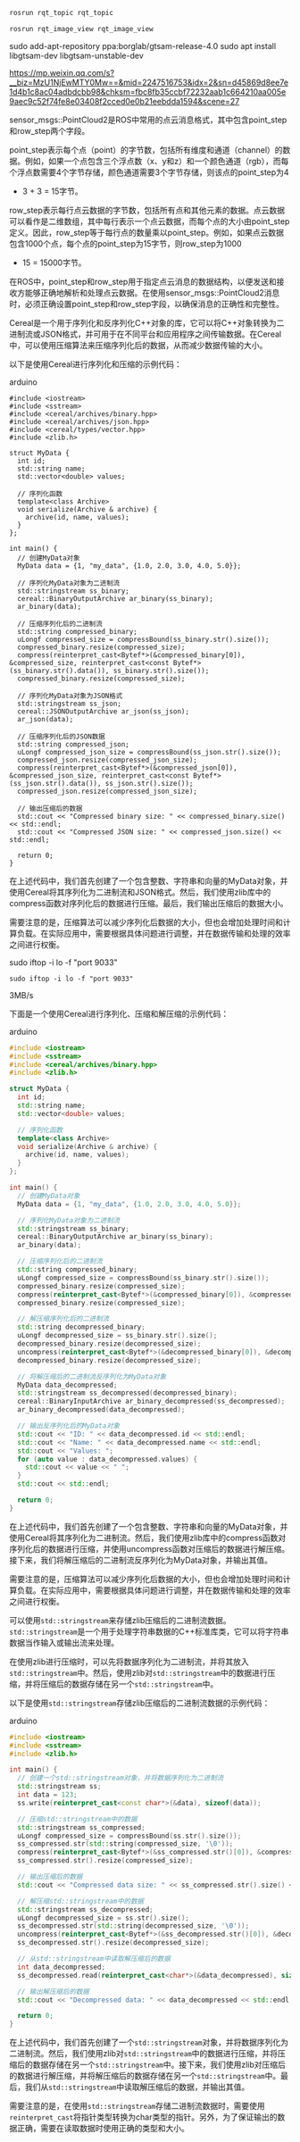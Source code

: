 ```bash
rosrun rqt_topic rqt_topic

rosrun rqt_image_view rqt_image_view
```


sudo add-apt-repository ppa:borglab/gtsam-release-4.0
sudo apt install libgtsam-dev libgtsam-unstable-dev

https://mp.weixin.qq.com/s?__biz=MzU1NjEwMTY0Mw==&mid=2247516753&idx=2&sn=d45869d8ee7e1d4b1c8ac04adbdcbb98&chksm=fbc8fb35ccbf72232aab1c664210aa005e9aec9c52f74fe8e03408f2cced0e0b21eebdda1594&scene=27



sensor_msgs::PointCloud2是ROS中常用的点云消息格式，其中包含point_step和row_step两个字段。

point_step表示每个点（point）的字节数，包括所有维度和通道（channel）的数据。例如，如果一个点包含三个浮点数（x、y和z）和一个颜色通道（rgb），而每个浮点数需要4个字节存储，颜色通道需要3个字节存储，则该点的point_step为4

* 3 + 3 = 15字节。

row_step表示每行点云数据的字节数，包括所有点和其他元素的数据。点云数据可以看作是二维数组，其中每行表示一个点云数据，而每个点的大小由point_step定义。因此，row_step等于每行点的数量乘以point_step。例如，如果点云数据包含1000个点，每个点的point_step为15字节，则row_step为1000

* 15 = 15000字节。

在ROS中，point_step和row_step用于指定点云消息的数据结构，以便发送和接收方能够正确地解析和处理点云数据。在使用sensor_msgs::PointCloud2消息时，必须正确设置point_step和row_step字段，以确保消息的正确性和完整性。

Cereal是一个用于序列化和反序列化C++对象的库，它可以将C++对象转换为二进制流或JSON格式，并可用于在不同平台和应用程序之间传输数据。在Cereal中，可以使用压缩算法来压缩序列化后的数据，从而减少数据传输的大小。

以下是使用Cereal进行序列化和压缩的示例代码：

arduino

```
#include <iostream>
#include <sstream>
#include <cereal/archives/binary.hpp>
#include <cereal/archives/json.hpp>
#include <cereal/types/vector.hpp>
#include <zlib.h>

struct MyData {
  int id;
  std::string name;
  std::vector<double> values;

  // 序列化函数
  template<class Archive>
  void serialize(Archive & archive) {
    archive(id, name, values);
  }
};

int main() {
  // 创建MyData对象
  MyData data = {1, "my_data", {1.0, 2.0, 3.0, 4.0, 5.0}};

  // 序列化MyData对象为二进制流
  std::stringstream ss_binary;
  cereal::BinaryOutputArchive ar_binary(ss_binary);
  ar_binary(data);

  // 压缩序列化后的二进制流
  std::string compressed_binary;
  uLongf compressed_size = compressBound(ss_binary.str().size());
  compressed_binary.resize(compressed_size);
  compress(reinterpret_cast<Bytef*>(&compressed_binary[0]), &compressed_size, reinterpret_cast<const Bytef*>(ss_binary.str().data()), ss_binary.str().size());
  compressed_binary.resize(compressed_size);

  // 序列化MyData对象为JSON格式
  std::stringstream ss_json;
  cereal::JSONOutputArchive ar_json(ss_json);
  ar_json(data);

  // 压缩序列化后的JSON数据
  std::string compressed_json;
  uLongf compressed_json_size = compressBound(ss_json.str().size());
  compressed_json.resize(compressed_json_size);
  compress(reinterpret_cast<Bytef*>(&compressed_json[0]), &compressed_json_size, reinterpret_cast<const Bytef*>(ss_json.str().data()), ss_json.str().size());
  compressed_json.resize(compressed_json_size);

  // 输出压缩后的数据
  std::cout << "Compressed binary size: " << compressed_binary.size() << std::endl;
  std::cout << "Compressed JSON size: " << compressed_json.size() << std::endl;

  return 0;
}
```

在上述代码中，我们首先创建了一个包含整数、字符串和向量的MyData对象，并使用Cereal将其序列化为二进制流和JSON格式。然后，我们使用zlib库中的compress函数对序列化后的数据进行压缩。最后，我们输出压缩后的数据大小。

需要注意的是，压缩算法可以减少序列化后数据的大小，但也会增加处理时间和计算负载。在实际应用中，需要根据具体问题进行调整，并在数据传输和处理的效率之间进行权衡。

sudo iftop -i lo -f "port 9033"

```
sudo iftop -i lo -f "port 9033"
```

3MB/s

下面是一个使用Cereal进行序列化、压缩和解压缩的示例代码：

arduino

```cpp
#include <iostream>
#include <sstream>
#include <cereal/archives/binary.hpp>
#include <zlib.h>

struct MyData {
  int id;
  std::string name;
  std::vector<double> values;

  // 序列化函数
  template<class Archive>
  void serialize(Archive & archive) {
    archive(id, name, values);
  }
};

int main() {
  // 创建MyData对象
  MyData data = {1, "my_data", {1.0, 2.0, 3.0, 4.0, 5.0}};

  // 序列化MyData对象为二进制流
  std::stringstream ss_binary;
  cereal::BinaryOutputArchive ar_binary(ss_binary);
  ar_binary(data);

  // 压缩序列化后的二进制流
  std::string compressed_binary;
  uLongf compressed_size = compressBound(ss_binary.str().size());
  compressed_binary.resize(compressed_size);
  compress(reinterpret_cast<Bytef*>(&compressed_binary[0]), &compressed_size, reinterpret_cast<const Bytef*>(ss_binary.str().data()), ss_binary.str().size());
  compressed_binary.resize(compressed_size);

  // 解压缩序列化后的二进制流
  std::string decompressed_binary;
  uLongf decompressed_size = ss_binary.str().size();
  decompressed_binary.resize(decompressed_size);
  uncompress(reinterpret_cast<Bytef*>(&decompressed_binary[0]), &decompressed_size, reinterpret_cast<const Bytef*>(compressed_binary.data()), compressed_binary.size());
  decompressed_binary.resize(decompressed_size);

  // 将解压缩后的二进制流反序列化为MyData对象
  MyData data_decompressed;
  std::stringstream ss_decompressed(decompressed_binary);
  cereal::BinaryInputArchive ar_binary_decompressed(ss_decompressed);
  ar_binary_decompressed(data_decompressed);

  // 输出反序列化后的MyData对象
  std::cout << "ID: " << data_decompressed.id << std::endl;
  std::cout << "Name: " << data_decompressed.name << std::endl;
  std::cout << "Values: ";
  for (auto value : data_decompressed.values) {
    std::cout << value << " ";
  }
  std::cout << std::endl;

  return 0;
}
```

在上述代码中，我们首先创建了一个包含整数、字符串和向量的MyData对象，并使用Cereal将其序列化为二进制流。然后，我们使用zlib库中的compress函数对序列化后的数据进行压缩，并使用uncompress函数对压缩后的数据进行解压缩。接下来，我们将解压缩后的二进制流反序列化为MyData对象，并输出其值。

需要注意的是，压缩算法可以减少序列化后数据的大小，但也会增加处理时间和计算负载。在实际应用中，需要根据具体问题进行调整，并在数据传输和处理的效率之间进行权衡。

可以使用`std::stringstream`来存储zlib压缩后的二进制流数据。`std::stringstream`是一个用于处理字符串数据的C++标准库类，它可以将字符串数据当作输入或输出流来处理。

在使用zlib进行压缩时，可以先将数据序列化为二进制流，并将其放入`std::stringstream`中。然后，使用zlib对`std::stringstream`中的数据进行压缩，并将压缩后的数据存储在另一个`std::stringstream`中。

以下是使用`std::stringstream`存储zlib压缩后的二进制流数据的示例代码：

arduino

```cpp
#include <iostream>
#include <sstream>
#include <zlib.h>

int main() {
  // 创建一个std::stringstream对象，并将数据序列化为二进制流
  std::stringstream ss;
  int data = 123;
  ss.write(reinterpret_cast<const char*>(&data), sizeof(data));

  // 压缩std::stringstream中的数据
  std::stringstream ss_compressed;
  uLongf compressed_size = compressBound(ss.str().size());
  ss_compressed.str(std::string(compressed_size, '\0'));
  compress(reinterpret_cast<Bytef*>(&ss_compressed.str()[0]), &compressed_size, reinterpret_cast<const Bytef*>(ss.str().data()), ss.str().size());
  ss_compressed.str().resize(compressed_size);

  // 输出压缩后的数据
  std::cout << "Compressed data size: " << ss_compressed.str().size() << std::endl;

  // 解压缩std::stringstream中的数据
  std::stringstream ss_decompressed;
  uLongf decompressed_size = ss.str().size();
  ss_decompressed.str(std::string(decompressed_size, '\0'));
  uncompress(reinterpret_cast<Bytef*>(&ss_decompressed.str()[0]), &decompressed_size, reinterpret_cast<const Bytef*>(ss_compressed.str().data()), ss_compressed.str().size());
  ss_decompressed.str().resize(decompressed_size);

  // 从std::stringstream中读取解压缩后的数据
  int data_decompressed;
  ss_decompressed.read(reinterpret_cast<char*>(&data_decompressed), sizeof(data_decompressed));

  // 输出解压缩后的数据
  std::cout << "Decompressed data: " << data_decompressed << std::endl;

  return 0;
}
```

在上述代码中，我们首先创建了一个`std::stringstream`对象，并将数据序列化为二进制流。然后，我们使用zlib对`std::stringstream`中的数据进行压缩，并将压缩后的数据存储在另一个`std::stringstream`中。接下来，我们使用zlib对压缩后的数据进行解压缩，并将解压缩后的数据存储在另一个`std::stringstream`中。最后，我们从`std::stringstream`中读取解压缩后的数据，并输出其值。

需要注意的是，在使用`std::stringstream`存储二进制流数据时，需要使用`reinterpret_cast`将指针类型转换为char类型的指针。另外，为了保证输出的数据正确，需要在读取数据时使用正确的类型和大小。
